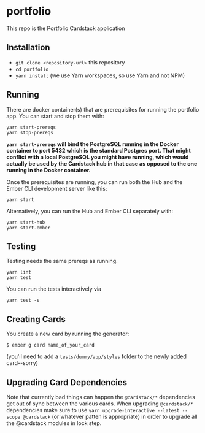 # portfolio

This repo is the Portfolio Cardstack application

## Installation

* `git clone <repository-url>` this repository
* `cd portfolio`
* `yarn install` (we use Yarn workspaces, so use Yarn and not NPM)

## Running

There are docker container(s) that are prerequisites for running the portfolio app. You can start and stop them with:

    yarn start-prereqs
    yarn stop-prereqs

**`yarn start-prereqs` will bind the PostgreSQL running in the Docker container to port 5432 which is the standard Postgres port. That might conflict with a local PostgreSQL you might have running, which would actually be used by the Cardstack hub in that case as opposed to the one running in the Docker container.**

Once the prerequisites are running, you can run both the Hub and the Ember CLI development server like this:

    yarn start

Alternatively, you can run the Hub and Ember CLI separately with:

    yarn start-hub
    yarn start-ember

## Testing

Testing needs the same prereqs as running.

    yarn lint
    yarn test

You can run the tests interactively via

    yarn test -s

## Creating Cards

You create a new card by running the generator:
```
$ ember g card name_of_your_card
```

(you'll need to add a `tests/dummy/app/styles` folder to the newly added card--sorry)

## Upgrading Card Dependencies

Note that currently bad things can happen the `@cardstack/*` dependencies get out of sync between the various cards. When upgrading `@cardstack/*` dependencies make sure to use `yarn upgrade-interactive --latest --scope @cardstack` (or whatever patten is appropriate) in order to upgrade all the @cardstack modules in lock step.
